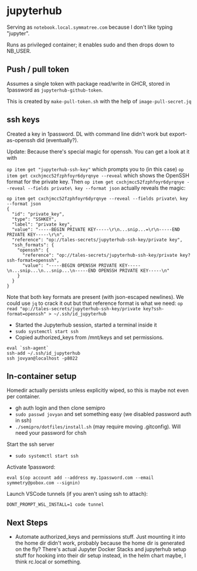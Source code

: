 # jupyterhub

Serving as `notebook.local.symmatree.com` because I don't like typing "jupyter".

Runs as privileged container; it enables sudo and then drops down to NB_USER.

## Push / pull token

Assumes a single token with package read/write in GHCR, stored in
1password as `jupyterhub-github-token`.

This is created by `make-pull-token.sh` with the help of `image-pull-secret.jq`

## ssh keys

Created a key in 1password. DL with command line didn't work but
export-as-openssh did (eventually?).

Update: Because there's special magic for openssh. You can get a look at it with

`op item get "jupyterhub-ssh-key"` which prompts you to (in this case)
`op item get cxchjmcc52fzphfoyr6dyrqnye --reveal` which shows the OpenSSH
format for the private key. Then `op item get cxchjmcc52fzphfoyr6dyrqnye --reveal --fields private\ key --format json` actually reveals the magic:

```
op item get cxchjmcc52fzphfoyr6dyrqnye --reveal --fields private\ key --format json
{
  "id": "private_key",
  "type": "SSHKEY",
  "label": "private key",
  "value": "-----BEGIN PRIVATE KEY-----\r\n...snip...=\r\n-----END PRIVATE KEY-----\r\n",
  "reference": "op://tales-secrets/jupyterhub-ssh-key/private key",
  "ssh_formats": {
    "openssh": {
      "reference": "op://tales-secrets/jupyterhub-ssh-key/private key?ssh-format=openssh",
      "value": "-----BEGIN OPENSSH PRIVATE KEY-----\n...snip...\n...snip...\n-----END OPENSSH PRIVATE KEY-----\n"
    }
  }
}                   
```

Note that both key formats are present (with json-escaped newlines). We could use `jq` to crack it out but that
reference format is what we need: `op read "op://tales-secrets/jupyterhub-ssh-key/private key?ssh-format=openssh" > ~/.ssh/id_jupyterhub`



- Started the Jupyterhub session, started a terminal inside it
- `sudo systemctl start ssh`
- Copied authorized_keys from /mnt/keys and set permissions.

```
eval `ssh-agent`
ssh-add ~/.ssh/id_jupyterhub
ssh jovyan@localhost -p8022
```

## In-container setup

Homedir actually persists unless explicitly wiped, so this is maybe not even per container.

- gh auth login and then clone semipro
- `sudo passwd jovyan` and set something easy (we disabled password auth in ssh)
- `./semipro/dotfiles/install.sh` (may require moving .gitconfig). Will need your password for chsh

Start the ssh server

- `sudo systemctl start ssh`

Activate 1password:

`eval $(op account add --address my.1password.com --email symmetry@pobox.com --signin)`

Launch VSCode tunnels (if you aren't using ssh to attach):

`DONT_PROMPT_WSL_INSTALL=1 code tunnel`

## Next Steps

- Automate authorized_keys and permissions stuff. Just mounting it into the home dir didn't work,
  probably because the home dir is generated on the fly? There's actual Jupyter Docker Stacks and
  jupyterhub setup stuff for hooking into their dir setup instead, in the helm chart maybe, I think rc.local or something.
